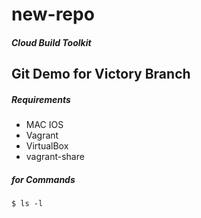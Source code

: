 # new-repo

##### Cloud Build Toolkit 
## Git Demo for Victory Branch 
##### Requirements 
* MAC IOS 
* Vagrant 
* VirtualBox 
* vagrant-share

##### for Commands 
```
$ ls -l
```
